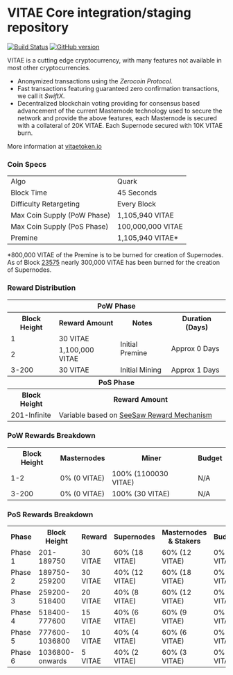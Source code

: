 VITAE Core integration/staging repository
=====================================

[![Build Status](https://travis-ci.org/VITAE-Project/VITAE.svg?branch=master)](https://travis-ci.org/VITAE-Project/VITAE) [![GitHub version](https://badge.fury.io/gh/VITAE-Project%2FVITAE.svg)](https://badge.fury.io/gh/VITAE-Project%2FVITAE)

VITAE is a cutting edge cryptocurrency, with many features not available in most other cryptocurrencies.
- Anonymized transactions using the _Zerocoin Protocol_.
- Fast transactions featuring guaranteed zero confirmation transactions, we call it _SwiftX_.
- Decentralized blockchain voting providing for consensus based advancement of the current Masternode
  technology used to secure the network and provide the above features, each Masternode is secured
  with a collateral of 20K VITAE. Each Supernode secured with 10K VITAE burn.

More information at [vitaetoken.io](http://www.vitaetoken.io)

### Coin Specs
<table>
<tr><td>Algo</td><td>Quark</td></tr>
<tr><td>Block Time</td><td>45 Seconds</td></tr>
<tr><td>Difficulty Retargeting</td><td>Every Block</td></tr>
<tr><td>Max Coin Supply (PoW Phase)</td><td>1,105,940 VITAE</td></tr>
<tr><td>Max Coin Supply (PoS Phase)</td><td>100,000,000 VITAE</td></tr>
<tr><td>Premine</td><td>1,105,940 VITAE*</td></tr>
</table>

*800,000 VITAE of the Premine is to be burned for creation of Supernodes.  As of Block [23575](http://vitaetoken.io:8181/block/d1c76ba65be8748cc350f44884b8a084fc9f9de9dfd03dccf147cfd1d4388781) nearly 300,000 VITAE has been burned for the creation of Supernodes.

### Reward Distribution

<table>
<th colspan=4>PoW Phase</th>
<tr><th>Block Height</th><th>Reward Amount</th><th>Notes</th><th>Duration (Days)</th></tr>
<tr><td>1</td><td>30 VITAE</td><td rowspan=2>Initial Premine</td><td rowspan=2> Approx 0 Days</td></tr>
<tr><td>2</td><td>1,100,000 VITAE</td></tr>
<tr><td>3-200</td><td>30 VITAE</td><td rowspan=1>Initial Mining</td><td rowspan=1> Approx 1 Days</td></tr>
<tr><th colspan=4>PoS Phase</th></tr>
<tr><th>Block Height</th><th colspan=3>Reward Amount</th></tr>
<tr><td>201-Infinite</td><td colspan=3>Variable based on <a href="https://vitae.org/knowledge-base/see-saw-rewards-mechanism/">SeeSaw Reward Mechanism</a></td></tr>
</table>

### PoW Rewards Breakdown

<table>
<th>Block Height</th><th>Masternodes</th><th>Miner</th><th>Budget</th>
<tr><td>1-2</td><td>0% (0 VITAE)</td><td>100% (1100030 VITAE)</td><td>N/A</td></tr>
<tr><td>3-200</td><td>0% (0 VITAE)</td><td>100% (30 VITAE)</td><td>N/A</td></tr>
</table>

### PoS Rewards Breakdown

<table>
<th>Phase</th><th>Block Height</th><th>Reward</th><th>Supernodes</th><th>Masternodes & Stakers</th><th>Budget</th>
<tr><td>Phase 1</td><td>201-189750</td><td>30 VITAE</td><td>60% (18 VITAE)</td><td>60% (12 VITAE)</td><td>0% (0 VITAE)</td></tr>
<tr><td>Phase 2</td><td>189750-259200</td><td>30 VITAE</td><td>40% (12 VITAE)</td><td>60% (18 VITAE)</td><td>0% (0 VITAE)</td></tr>
<tr><td>Phase 3</td><td>259200-518400</td><td>20 VITAE</td><td>40% (8 VITAE)</td><td>60% (12 VITAE)</td><td>0% (0 VITAE)</td></tr>
<tr><td>Phase 4</td><td>518400-777600</td><td>15 VITAE</td><td>40% (6 VITAE)</td><td>60% (9 VITAE)</td><td>0% (0 VITAE)</td></tr>
<tr><td>Phase 5</td><td>777600-1036800</td><td>10 VITAE</td><td>40% (4 VITAE)</td><td>60% (6 VITAE)</td><td>0% (0 VITAE)</td></tr>
<tr><td>Phase 6</td><td>1036800-onwards</td><td>5 VITAE</td><td>40% (2 VITAE)</td><td>60% (3 VITAE)</td><td>0% (0 VITAE)</td></tr>
</table>
